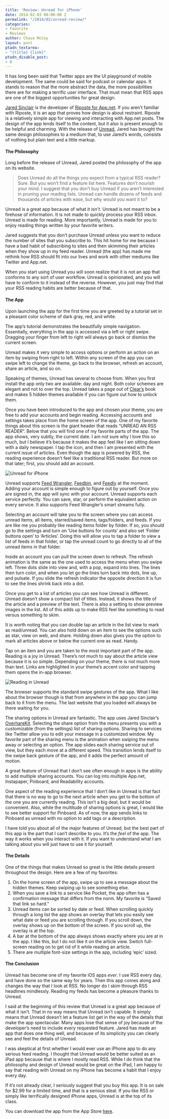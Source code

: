 ```yaml
---
title: 'Review: Unread for iPhone'
date: 2014-02-03 00:00:00 Z
permalink: "/2014/02/unread-review/"
categories:
- Favorite
- Reviews
author: Chase McCoy
layout: post
ptadn_textarea:
- "{title} {link}"
ptadn_disable_post:
- 0
---
```


It has long been said that Twitter apps are the UI playground of mobile development. The same could be said for podcast or calendar apps. It stands to reason that the more abstract the data, the more possibilities there are for making a terrific user interface. That must mean that RSS apps are one of the biggest opportunities for great design.

[Jared Sinclair][1] is the developer of [Riposte for App.net][2]. If you aren’t familiar with Riposte, it is an app that proves how design is about restraint. Riposte is a relatively simple app for viewing and interacting with App.net posts. The design of the app lends itself to the content, but it also is present enough to be helpful and charming. With the release of [Unread][3], Jared has brought the same design philosophies to a medium that, to use Jared’s words, consists of nothing but plain text and a little markup.

#### The Philosophy

Long before the release of Unread, Jared posted the philosophy of the app on its website.

> Does Unread do all the things you expect from a typical RSS reader? Sure. But you won’t find a feature list here. Features don’t nourish your mind. I suggest that you don’t buy Unread if you aren’t interested in pruning your reading lists. Unread can handle dozens of feeds and thousands of articles with ease, but why would you want it to? 

Unread is a great app because of what it *isn’t*. Unread is not meant to be a firehose of information. It is not made to quickly process your RSS inbox. Unread is made for reading. More importantly, Unread is made for you to enjoy reading things written by your favorite writers.

Jared suggests that you don’t purchase Unread unless you want to reduce the number of sites that you subscribe to. This hit home for me because I have a bad habit of subscribing to sites and then skimming their articles when they show up in my feed reader. Unread (the app) has made me rethink how RSS should fit into our lives and work with other mediums like Twitter and App.net.

When you start using Unread you will soon realize that it is not an app that conforms to any sort of user workflow. Unread is opinionated, and you will have to conform to it instead of the reverse. However, you just may find that your RSS reading habits are better because of that.

#### The App

Upon launching the app for the first time you are greeted by a tutorial set in a pleasant color scheme of dark gray, red, and white.

The app’s tutorial demonstrates the beautifully simple navigation. Essentially, everything in the app is accessed via a left or right swipe. Dragging your finger from left to right will always go back or dismiss the current screen.

Unread makes it very simple to access options or perform an action on an item by swiping from right to left. Within any screen of the app you can swipe left to change the theme, go back to the browser, refresh an account, share an article, and so on.

Speaking of themes, Unread has several to choose from. When you first install the app only two are available: day and night. Both color schemes are elegant and not to over the top. Unread takes a page out of [Clear’s][4] book and makes 5 hidden themes available if you can figure out how to unlock them.

Once you have been introduced to the app and chosen your theme, you are free to add your accounts and begin reading. Accessing accounts and settings takes place from the home screen of the app. One of my favorite things about this screen is the giant header that reads “UNREAD AN RSS READER”. Below that you will find one of my favorite parts of the app. The app shows, very subtly, the current date. I am not sure why I love this so much, but I believe it’s because it makes the app feel like I am sitting down with a daily newspaper. I tap the icon, and then I am presented with the current issue of articles. Even though the app is powered by RSS, the reading experience doesn’t feel like a traditional RSS reader. But more on that later; first, you should add an account.

![Unread for iPhone][5]

Unread supports [Feed Wrangler][6], [Feedbin][7], and [Feedly][8] at the moment. Adding your account is simple enough to figure out by yourself. Once you are signed in, the app will sync with your account. Unread supports each service perfectly. You can save, star, or perform the equivalent action on every service. It also supports Feed Wrangler’s smart streams fully.

Selecting an account will take you to the screen where you can access unread items, all items, starred/saved items, tags/folders, and feeds. If you are like me you probably like reading items folder by folder. If so, you should go to the settings and turn on ‘Use buttons for counts’ and also set ‘Folder buttons open’ to ‘Articles’. Doing this will allow you to tap a folder to view a list of feeds in that folder, or tap the unread count to go directly to all of the unread items in that folder.

Inside an account you can pull the screen down to refresh. The refresh animation is the same as the one used to access the menu when you swipe left. Three dots slide into view and, with a pop, expand into lines. The lines then turn color, and when you let go the lines turn back into dots, line up, and pulsate. If you slide the refresh indicator the opposite direction it is fun to see the lines shrink back into a dot.

Once you get to a list of articles you can see how Unread is different. Unread doesn’t show a compact list of titles. Instead, it shows the title of the article and a preview of the text. There is also a setting to show preview images in the list. All of this adds up to make RSS feel like something to read versus something to skim.

It is worth noting that you can double tap an article in the list view to mark as read/unread. You can also hold down on an item to see the options such as star, view on web, and share. Holding down also gives you the option to mark all articles above or below the current one as read. Handy.

Tap on an item and you are taken to the most important part of the app. Reading is a joy in Unread. There’s not much to say about the article view because it is so simple. Depending on your theme, there is not much more than text. Links are highlighted in your theme’s accent color and tapping them opens the in-app browser.

![Reading in Unread][9]

The browser supports the standard swipe gestures of the app. What I like about the browser though is that from anywhere in the app you can jump back to it from the menu. The last website that you loaded will always be there waiting for you.

The sharing options in Unread are fantastic. The app uses Jared Sinclair’s [OverhareKit][10]. Selecting the share option from the menu presents you with a customizable (from the settings) list of sharing options. Sharing to services like Twitter allow you to edit your message in a customized window. My favorite part of the sharing menu is the animation when swiping the menu away or selecting an option. The app slides each sharing service out of view, but they each move at a different speed. This transition lends itself to the swipe back gesture of the app, and it adds the perfect amount of motion.

A great feature of Unread that I don&#8217;t see often enough in apps is the ability to add multiple sharing accounts. You can log into multiple App.net, Instapaper, Pinboard, and Readability accounts.

One aspect of the reading experience that I don&#8217;t like in Unread is that fact that there is no way to go to the next article when you get to the bottom of the one you are currently reading. This isn&#8217;t a big deal, but it would be convenient. Also, while the multitude of sharing options is great, I would like to see better support for Pinboard. As of now, the app sends links to Pinboard as unread with no option to add tags or a description.

I have told you about all of the major features of Unread, but the best part of this app is the part that I can’t describe to you. It’s the *feel* of the app. The way it works when you interact with it. If you want to understand what I am talking about you will just have to use it for yourself.

#### The Details

One of the things that makes Unread so great is the little details present throughout the design. Here are a few of my favorites:

  1. On the home screen of the app, swipe up to see a message about the hidden themes. Keep swiping up to see something else.
  2. When you save a link to a service like Pocket, the app often has a confirmation message that differs from the norm. My favorite is “Saved that link so hard.”
  3. Unread items can be sorted by date or feed. When scrolling quickly through a long list the app shows an overlay that lets you easily see what date or feed you are scrolling through. If you scroll down, the overlay shows up on the bottom of the screen. If you scroll up, the overlay is at the top.
  4. A bar at the bottom of the app always shows exactly where you are at in the app. I like this, but I do not like it on the article view. Switch full-screen reading on to get rid of it while reading an article.
  5. There are multiple font-size settings in the app, including ‘epic’ sized.

#### The Conclusion

Unread has become one of my favorite iOS apps *ever*. I use RSS every day, and have done so the same way for years. Then this app comes along and changes the way that I look at RSS. No longer do I skim through RSS headlines mindlessly. Reading my feeds has become a pleasure thanks to Unread.

I said at the beginning of this review that Unread is a great app because of what it isn&#8217;t. That in no way means that Unread isn&#8217;t capable. It simply means that Unread doesn&#8217;t let a feature list get in the way of the details that make the app spectacular. Many apps lose that sense of joy because of the developer&#8217;s need to include every requested feature. Jared has made an app that does one thing well, and because of its simplicity you can clearly see and feel the details of Unread.

I was skeptical at first whether I would ever use an iPhone app to do any serious feed reading. I thought that Unread would be better suited as an iPad app because that is where I mostly read RSS. While I do think that the philosophy and design of Unread would be great on the iPad, I am happy to say that reading with Unread on my iPhone has become a habit that I enjoy every day.

If it’s not already clear, I seriously suggest that you buy this app. It is on sale for $2.99 for a limited time, and that is a serious steal. If you like RSS or simply like terrifically designed iPhone apps, Unread is at the top of its class.

You can download the app from the App Store [here][11].

 [1]: http://jaredsinclair.com/
 [2]: http://riposteapp.net/
 [3]: http://jaredsinclair.com/unread/
 [4]: http://realmacsoftware.com/clear
 [5]: http://chasemccoy.net.s3.amazonaws.com/img/unread1.jpg
 [6]: https://feedwrangler.net/
 [7]: https://feedbin.me/
 [8]: http://feedly.com/
 [9]: http://chasemccoy.net.s3.amazonaws.com/img/unread2.jpg
 [10]: https://github.com/overshare/overshare-kit
 [11]: http://jaredsinclair.com/unread/download